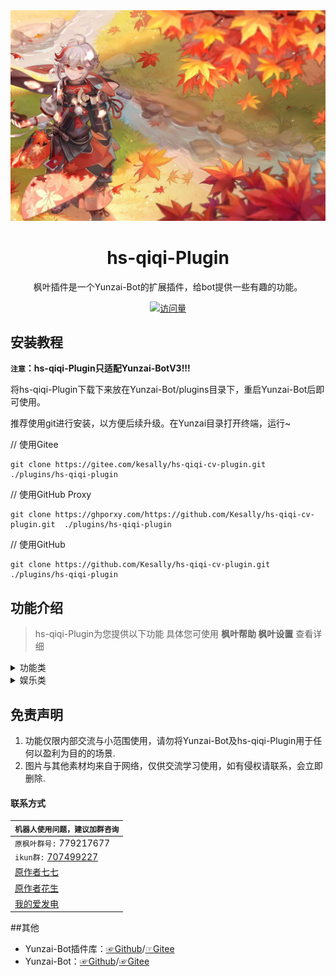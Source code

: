 
<div align="center">
  <img src="resources/README.md图片/0.jpg" alt="枫叶" width = "600">

  
<h1>hs-qiqi-Plugin</h1>


枫叶插件是一个Yunzai-Bot的扩展插件，给bot提供一些有趣的功能。


</div>
<div align="center">

[![访问量](https://profile-counter.glitch.me/hs-qiqi-cv-plugin/count.svg)](https://gitee.com/kesally/hs-qiqi-cv-plugin.git)

</div>

## 安装教程
**`注意`：hs-qiqi-Plugin只适配Yunzai-BotV3!!!**

将hs-qiqi-Plugin下载下来放在Yunzai-Bot/plugins目录下，重启Yunzai-Bot后即可使用。

推荐使用git进行安装，以方便后续升级。在Yunzai目录打开终端，运行~

// 使用Gitee

```
git clone https://gitee.com/kesally/hs-qiqi-cv-plugin.git  ./plugins/hs-qiqi-plugin

```

// 使用GitHub Proxy

```
git clone https://ghporxy.com/https://github.com/Kesally/hs-qiqi-cv-plugin.git  ./plugins/hs-qiqi-plugin

```

// 使用GitHub

```
git clone https://github.com/Kesally/hs-qiqi-cv-plugin.git  ./plugins/hs-qiqi-plugin

```

## 功能介绍

> hs-qiqi-Plugin为您提供以下功能
> 具体您可使用 **枫叶帮助  枫叶设置**  查看详细



<details>
  <summary>功能类</summary>

- 原神语音.js

    - xx语音

    - 高清语音(开启|关闭)
    
    - xx语音列表
    
- 计算睡眠时间.js
  
  - 早安/早上好
  
  - 晚安/睡觉去了
    
  - 我第几睡觉

  - 我第几起床
  
- 绑定
  
- 全部/所有抽卡记录
  
- 拉黑词帮助

    - 创建拉黑词xx
  
    - 取消拉黑词xx

    - 拉黑词列表
    
    - 直接拉黑

    - 拉黑QQ123456789x
    
    - 拉黑名单

    - 取消拉黑QQ123456789x

- ai.js

    - ai回复概率+数字

    - (开启|关闭)ai全局模式

- 视频解析.js
    
    - 【腾讯视频链接】

    - 拼接+【各类大视频平台链接】
    
- 只听主人的话.js

    - 只听我的

    - 听大家的

- 戳一戳语音.js

    - 【戳一戳机器人发送消息】
- news.js

    -【查看今日新闻】
	
- 现在时间.js

    -【查看现在的时间，无用功能+1】

- 禁言.js

    - 闭嘴@某人

    - 放开@某人
	
</details>
<details>
  <summary>娱乐类</summary>

- 丁真，小黑子.js

    - 丁真帮助

    - 一眼丁真

    - 芝士雪豹
    
    - 鲲鲲
    
    - 鸡你太美

- R18.js
    
    - sese

- 数字炸弹
    
    - 数字炸弹（中级/高级/地狱/炼狱）
    
    - 结束数字炸弹
    
    - (关闭|开启)数字炸弹涩涩

- 随机类游戏
    
    - 今日运气

    - 群友老婆/老公

    - 娶群主

    - 开奖
	
- OpenAi.js

    -【与openai对话】
	
	-#填写
	
- 青年大学习.js

    -【获取本期青年大学习完成图片，以假乱真】

</details>

## 免责声明

1. 功能仅限内部交流与小范围使用，请勿将Yunzai-Bot及hs-qiqi-Plugin用于任何以盈利为目的的场景.
2. 图片与其他素材均来自于网络，仅供交流学习使用，如有侵权请联系，会立即删除.

#### 联系方式
<div align="center">

| `机器人使用问题，建议加群咨询`|
| ------------- | 
|  `原枫叶群号:` 779217677|
|  `ikun群:` [707499227](https://jq.qq.com/?_wv=1027&k=yTbA4lk6)|
|[原作者七七](https://gitee.com/fengyeplugin)|
|[原作者花生](https://gitee.com/huasheng1999)|
|[我的爱发电](http://afdian.net/a/Kesally)|
</div>

##其他
* Yunzai-Bot插件库：[☞Github](https://github.com/yhArcadia/Yunzai-Bot-plugins-index)/[☞Gitee](https://gitee.com/yhArcadia/Yunzai-Bot-plugins-index)
* Yunzai-Bot：[☞Github](https://github.com/Le-niao/Yunzai-Bot)/[☞Gitee](https://gitee.com/Le-niao/Yunzai-Bot) 